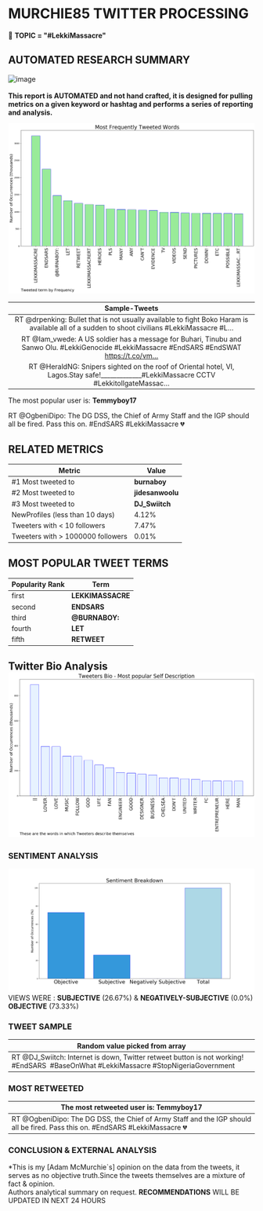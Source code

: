 # MURCHIE85 TWITTER PROCESSING 
&#x1F34E; **TOPIC = "#LekkiMassacre"**

## AUTOMATED RESEARCH SUMMARY

![image](https://marketingplatform.google.com/about/static/images/gmp/analytics-smb-benefit.jpg)
<br></br>
<b> This report is AUTOMATED and not hand crafted, it is designed for pulling metrics on a given keyword or hashtag and performs a series of reporting and analysis.</b>



![image](TWEETS.png)



|                **Sample-Tweets**        |
| :-------------: |
| RT @drpenking: Bullet that is not usually available to fight Boko Haram is available all of a sudden to shoot civilians  #LekkiMassacre #L… |
| RT @Iam_vwede: A US soldier has a message for Buhari, Tinubu and Sanwo Olu. #LekkiGenocide #LekkiMassacre #EndSARS #EndSWAT https://t.co/vm… |
| RT @HeraldNG: Snipers sighted on the roof of Oriental hotel, VI, Lagos.Stay safe!_____________#LekkiMassacre CCTV #LekkitollgateMassac… |

The most popular user is: **Temmyboy17**
<div class="alert alert-block alert-danger"> RT @OgbeniDipo: The DG DSS, the Chief of Army Staff and the IGP should all be fired. Pass this on. #EndSARS #LekkiMassacre 💔</div>

## RELATED METRICS<br>
| Metric | Value |
| ------------- | ------------- |
| #1 Most tweeted to  | **burnaboy** |
| #2 Most tweeted to  | **jidesanwoolu** |
| #3 Most tweeted to  | **DJ_Swiitch** |
| NewProfiles (less than 10 days) | 4.12%  |
| Tweeters with < 10 followers  | 7.47%|
| Tweeters with > 1000000 followers  | 0.01%  |



## MOST POPULAR TWEET TERMS 


| Popularity Rank  | Term |
| ------------- | ------------- |
| first  | **LEKKIMASSACRE**  |
| second  | **ENDSARS**  |
| third  | **@BURNABOY:** |
| fourth  | **LET**  |
| fifth  | **RETWEET**  |


## Twitter Bio Analysis![image](BIO.png)
### SENTIMENT ANALYSIS
![image](sentiment.png)
VIEWS WERE : **SUBJECTIVE**  (26.67%) & **NEGATIVELY-SUBJECTIVE** (0.0%) **OBJECTIVE** (73.33%)

### TWEET SAMPLE 
| Random value picked from array |
| ------------- |
|RT @DJ_Swiitch: Internet is down, Twitter retweet button is not working! #EndSARS  #BaseOnWhat #LekkiMassacre #StopNigeriaGovernment |

### MOST RETWEETED 

| The most retweeted user is: **Temmyboy17**  |
| ------------- |
| RT @OgbeniDipo: The DG DSS, the Chief of Army Staff and the IGP should all be fired. Pass this on. #EndSARS #LekkiMassacre 💔 |

### CONCLUSION & EXTERNAL ANALYSIS

*This is my [Adam McMurchie`s] opinion on the data from the tweets, it serves as no objective truth.Since the tweets themselves are a mixture of fact & opinion.<br>
Authors analytical summary on request.
**RECOMMENDATIONS** WILL BE UPDATED IN NEXT  24 HOURS <br>